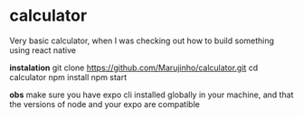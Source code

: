 # calculator

Very basic calculator, when I was checking out how to build something using react native 

**instalation**
git clone https://github.com/Marujinho/calculator.git
cd calculator
npm install
npm start

**obs**
make sure you have expo cli installed globally in your machine, and that the versions of node and your expo are compatible
